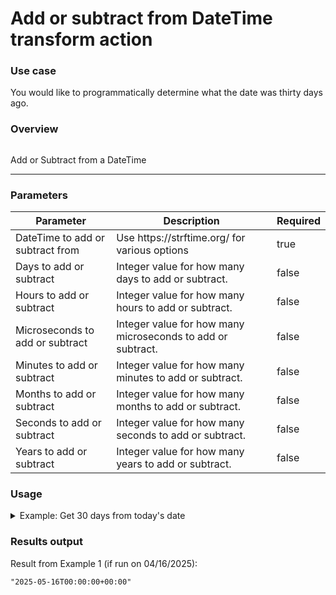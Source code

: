 # Add or subtract from DateTime transform action

### Use case

You would like to programmatically determine what the date was thirty days ago.

### Overview



<figure><img src="../../../.gitbook/assets/Screenshot 2025-04-18 at 2.33.30 PM.png" alt=""><figcaption></figcaption></figure>

Add or Subtract from a DateTime

***

### Parameters

<table><thead><tr><th width="217">Parameter</th><th width="417.3333333333333">Description</th><th data-type="checkbox">Required</th></tr></thead><tbody><tr><td>DateTime to add or subtract from</td><td>Use https://strftime.org/ for various options</td><td>true</td></tr><tr><td>Days to add or subtract</td><td>Integer value for how many days to add or subtract.</td><td>false</td></tr><tr><td>Hours to add or subtract</td><td>Integer value for how many hours to add or subtract.</td><td>false</td></tr><tr><td>Microseconds to add or subtract</td><td>Integer value for how many microseconds to add or subtract.</td><td>false</td></tr><tr><td>Minutes to add or subtract</td><td>Integer value for how many minutes to add or subtract.</td><td>false</td></tr><tr><td>Months to add or subtract</td><td>Integer value for how many months to add or subtract.</td><td>false</td></tr><tr><td>Seconds to add or subtract</td><td>Integer value for how many seconds to add or subtract.</td><td>false</td></tr><tr><td>Years to add or subtract</td><td>Integer value for how many years to add or subtract.</td><td>false</td></tr></tbody></table>

### Usage

<details>

<summary>Example: Get 30 days from today's date</summary>

Inputs:

**DateTime to add or subtract from:** `{{ now("UTC","%m-%d-%Y") }}`**Days to add or subtract:** 30

The rest of the inputs in this example are blank.

</details>

### Results output

Result from Example 1 (if run on 04/16/2025):

```
"2025-05-16T00:00:00+00:00"
```
